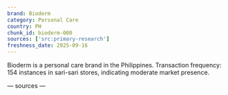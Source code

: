 ```yaml
---
brand: Bioderm
category: Personal Care
country: PH
chunk_id: bioderm-000
sources: ['src:primary-research']
freshness_date: 2025-09-16
---
```


Bioderm is a personal care brand in the Philippines. Transaction frequency: 154 instances in sari-sari stores, indicating moderate market presence.

— sources —
